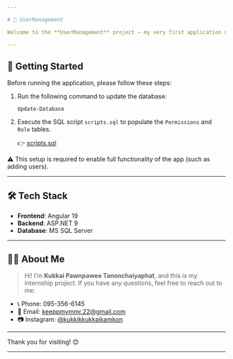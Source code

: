 ```yaml
---

# 🌟 UserManagement

Welcome to the **UserManagement** project – my very first application developed during the **Gofive Internship** using **Angular 19** and **ASP.NET 9**.

---
```


## 🚀 Getting Started

Before running the application, please follow these steps:

1. Run the following command to update the database:

   ```
   Update-Database
   ```

2. Execute the SQL script `scripts.sql` to populate the `Permissions` and `Role` tables.

   👉 [scripts.sql](./scripts.sql)

⚠️ This setup is required to enable full functionality of the app (such as adding users).

---

## 🛠️ Tech Stack

* **Frontend**: Angular 19
* **Backend**: ASP.NET 9
* **Database**: MS SQL Server

---

## 🙋‍♀️ About Me

> Hi! I’m **Kukkai Pawnpawee Tanonchaiyaphat**, and this is my internship project.
> If you have any questions, feel free to reach out to me:

* 📞 Phone: 095-356-6145
* 📧 Email: [keeppmymmr.22@gmail.com](mailto:keeppmymmr.22@gmail.com)
* 📷 Instagram: [@kukkikkukkaikamkon](https://instagram.com/kukkikkukkaikamkon)

---

Thank you for visiting! 😊

---


